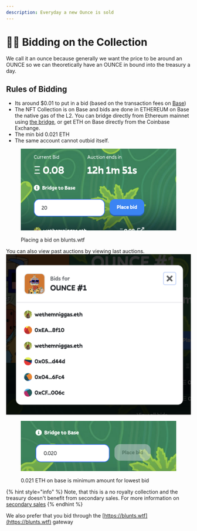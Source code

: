 ```yaml
---
description: Everyday a new Ounce is sold
---
```


# 🙋‍♂️ Bidding on the Collection

We call it an ounce because generally we want the price to be around an OUNCE so we can theoretically have an OUNCE in bound into the treasury a day.

## Rules of Bidding

* Its around $0.01 to put in a bid (based on the transaction fees on [Base](https://www.base.org/))
* The NFT Collection is on Base and bids are done in ETHEREUM on Base the native gas of the L2. You can bridge directly from Ethereum mainnet using [the bridge](https://bridge.base.org/deposit), or get ETH on Base directly from the Coinbase Exchange.&#x20;
* The min bid 0.021 ETH&#x20;
* The same account cannot outbid itself.

<figure><img src="../.gitbook/assets/placebidbluebutton.png" alt=""><figcaption><p>Placing a bid on blunts.wtf</p></figcaption></figure>

You can also view past auctions by viewing last auctions. ![view bid history](../.gitbook/assets/bidspopup.png)

<figure><img src="../.gitbook/assets/Screenshot 2024-04-22 at 12.20.08 AM.png" alt=""><figcaption><p>0.021 ETH on base is minimum amount for lowest bid</p></figcaption></figure>

{% hint style="info" %}
Note, that this is a no royalty collection and the treasury doesn't benefit from secondary sales.  For more information on [secondary sales](secondary-sales.md)
{% endhint %}

We also prefer that you bid through the [https://blunts.wtf](https://blunts.wtf) gateway



